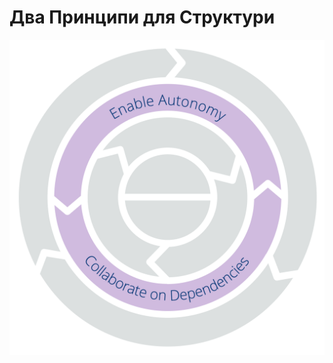 # Два Принципи для Структури


![Два Принципи для Структури: Забезпечити Автономію - Співпрацювати над Залежностями](img/csf/csf-light-structure.png)
